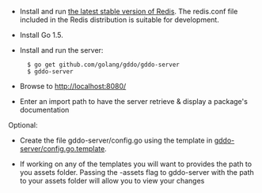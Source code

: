 - Install and run [the latest stable version of Redis](http://redis.io/download). The redis.conf file included in the Redis distribution is suitable for development.
- Install Go 1.5.
- Install and run the server:

        $ go get github.com/golang/gddo/gddo-server
        $ gddo-server

- Browse to [http://localhost:8080/](http://localhost:8080/)
- Enter an import path to have the server retrieve & display a package's documentation

Optional:

- Create the file gddo-server/config.go using the template in [gddo-server/config.go.template](https://github.com/golang/gddo/blob/master/gddo-server/config.go.template).

- If working on any of the templates you will want to provides the path to you assets folder. Passing the -assets flag to gddo-server with the path to your assets folder will allow you to view your changes
